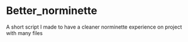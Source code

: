 # Better_norminette
A short script I made to have a cleaner norminette experience on project with many files
